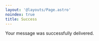 ```yaml
---
layout: '@layouts/Page.astro'
noindex: true
title: Success
---
```


Your message was successfully delivered.